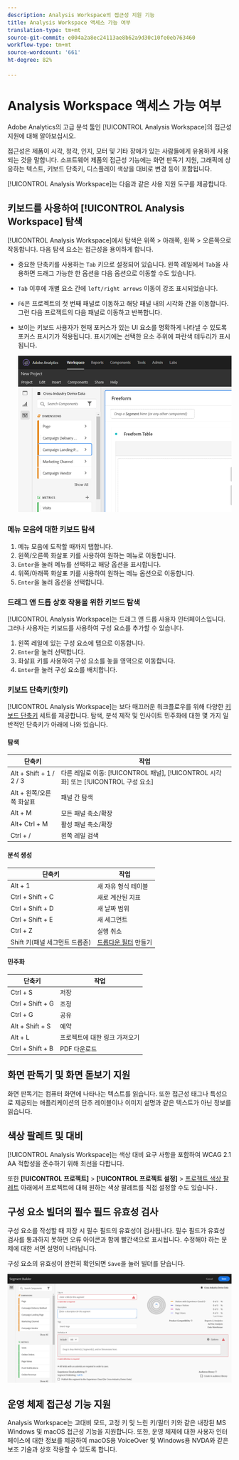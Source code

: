 ```yaml
---
description: Analysis Workspace의 접근성 지원 기능
title: Analysis Workspace 액세스 가능 여부
translation-type: tm+mt
source-git-commit: e004a2a8ec24113ae8b62a9d30c10fe0eb763460
workflow-type: tm+mt
source-wordcount: '661'
ht-degree: 82%

---
```



# Analysis Workspace 액세스 가능 여부

Adobe Analytics의 고급 분석 툴인 [!UICONTROL Analysis Workspace]의 접근성 지원에 대해 알아보십시오.

접근성은 제품이 시각, 청각, 인지, 모터 및 기타 장애가 있는 사람들에게 유용하게 사용되는 것을 말합니다. 소프트웨어 제품의 접근성 기능에는 화면 판독기 지원, 그래픽에 상응하는 텍스트, 키보드 단축키, 디스플레이 색상을 대비로 변경 등이 포함됩니다.

[!UICONTROL Analysis Workspace]는 다음과 같은 사용 지원 도구를 제공합니다.

## 키보드를 사용하여 [!UICONTROL Analysis Workspace] 탐색

[!UICONTROL Analysis Workspace]에서 탐색은 위쪽 > 아래쪽, 왼쪽 > 오른쪽으로 작동합니다. 다음 탐색 요소는 접근성을 용이하게 합니다.

* 중요한 단축키를 사용하는 `Tab` 키으로 설정되어 있습니다. 왼쪽 레일에서 `Tab`을 사용하면 드래그 가능한 한 옵션을 다음 옵션으로 이동할 수도 있습니다.
* `Tab` 이후에 개별 요소 간에 `left/right arrows` 이동이 강조 표시되었습니다.
* `F6`은 프로젝트의 첫 번째 패널로 이동하고 해당 패널 내의 시각화 간을 이동합니다. 그런 다음 프로젝트의 다음 패널로 이동하고 반복합니다.
* 보이는 키보드 사용자가 현재 포커스가 있는 UI 요소를 명확하게 나타낼 수 있도록 포커스 표시기가 적용됩니다. 표시기에는 선택한 요소 주위에 파란색 테두리가 표시됩니다.

   ![포커스 표시기](assets/focus-indicator.png)

### 메뉴 모음에 대한 키보드 탐색

1. 메뉴 모음에 도착할 때까지 탭합니다.
1. 왼쪽/오른쪽 화살표 키를 사용하여 원하는 메뉴로 이동합니다.
1. `Enter`을 눌러 메뉴를 선택하고 해당 옵션을 표시합니다.
1. 위쪽/아래쪽 화살표 키를 사용하여 원하는 메뉴 옵션으로 이동합니다.
1. `Enter`을 눌러 옵션을 선택합니다.

### 드래그 앤 드롭 상호 작용을 위한 키보드 탐색

[!UICONTROL Analysis Workspace]는 드래그 앤 드롭 사용자 인터페이스입니다. 그러나 사용자는 키보드를 사용하여 구성 요소를 추가할 수 있습니다.

1. 왼쪽 레일에 있는 구성 요소에 탭으로 이동합니다.
1. `Enter`을 눌러 선택합니다.
1. 화살표 키를 사용하여 구성 요소를 놓을 영역으로 이동합니다.
1. `Enter`을 눌러 구성 요소를 배치합니다.

### 키보드 단축키(핫키)

[!UICONTROL Analysis Workspace]는 보다 매끄러운 워크플로우를 위해 다양한 [키보드 단축키](https://docs.adobe.com/content/help/ko-KR/analytics/analyze/analysis-workspace/build-workspace-project/fa-shortcut-keys.html) 세트를 제공합니다. 탐색, 분석 제작 및 인사이트 민주화에 대한 몇 가지 일반적인 단축키가 아래에 나와 있습니다.

#### 탐색

| 단축키 | 작업 |
|---|---|
| Alt + Shift + 1 / 2 / 3 | 다른 레일로 이동: [!UICONTROL 패널], [!UICONTROL 시각화] 또는 [!UICONTROL 구성 요소] |
| Alt + 왼쪽/오른쪽 화살표 | 패널 간 탐색 |
| Alt + M | 모든 패널 축소/확장 |
| Alt+ Ctrl + M | 활성 패널 축소/확장 |
| Ctrl + / | 왼쪽 레일 검색 |

#### 분석 생성

| 단축키 | 작업 |
|---|---|
| Alt + 1 | 새 자유 형식 테이블 |
| Ctrl + Shift + C | 새로 계산된 지표 |
| Ctrl + Shift + D | 새 날짜 범위 |
| Ctrl + Shift + E | 새 세그먼트 |
| Ctrl + Z | 실행 취소 |
| Shift 키(패널 세그먼트 드롭존) | [드롭다운 필터](https://docs.adobe.com/content/help/en/analytics-learn/tutorials/analysis-workspace/using-panels/using-drop-down-filters.html) 만들기 |

#### 민주화

| 단축키 | 작업 |
|---|---|
| Ctrl + S | 저장 |
| Ctrl + Shift + G | 조정 |
| Ctrl + G | 공유 |
| Alt + Shift + S | 예약 |
| Alt + L | 프로젝트에 대한 링크 가져오기 |
| Ctrl + Shift + B | PDF 다운로드 |

## 화면 판독기 및 화면 돋보기 지원

화면 판독기는 컴퓨터 화면에 나타나는 텍스트를 읽습니다. 또한 접근성 태그나 특성으로 제공되는 애플리케이션의 단추 레이블이나 이미지 설명과 같은 텍스트가 아닌 정보를 읽습니다.

## 색상 팔레트 및 대비

[!UICONTROL Analysis Workspace]는 색상 대비 요구 사항을 포함하여 WCAG 2.1 AA 적합성을 준수하기 위해 최선을 다합니다.

또한 **[!UICONTROL 프로젝트]** > **[!UICONTROL 프로젝트 설정]** > [프로젝트 색상 팔레트](https://docs.adobe.com/content/help/ko-KR/analytics/analyze/analysis-workspace/build-workspace-project/color-palettes.html) 아래에서 프로젝트에 대해 원하는 색상 팔레트를 직접 설정할 수도 있습니다 .

## 구성 요소 빌더의 필수 필드 유효성 검사

구성 요소를 작성할 때 저장 시 필수 필드의 유효성이 검사됩니다. 필수 필드가 유효성 검사를 통과하지 못하면 오류 아이콘과 함께 빨간색으로 표시됩니다. 수정해야 하는 문제에 대한 서면 설명이 나타납니다.

구성 요소의 유효성이 완전히 확인되면 `Save`을 눌러 빌더를 닫습니다.

![오류 유효성 검사](assets/error-validation.png)

## 운영 체제 접근성 기능 지원

Analysis Workspace는 고대비 모드, 고정 키 및 느린 키/필터 키와 같은 내장된 MS Windows 및 macOS 접근성 기능을 지원합니다. 또한, 운영 체제에 대한 사용자 인터페이스에 대한 정보를 제공하여 macOS용 VoiceOver 및 Windows용 NVDA와 같은 보조 기술과 상호 작용할 수 있도록 합니다.
